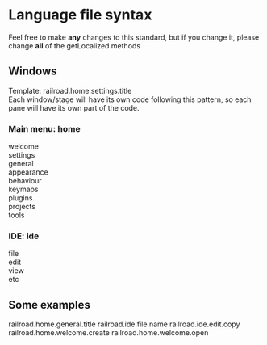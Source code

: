 # Language file syntax

Feel free to make **any** changes to this standard, but if you change it, please change **all** of the getLocalized methods

## Windows
Template: railroad.home.settings.title  
Each window/stage will have its own code following this pattern, so each pane will have its own part of the code.

### Main menu: home
welcome  
settings  
general  
appearance  
behaviour  
keymaps  
plugins  
projects  
tools

### IDE: ide
file  
edit  
view  
etc
## Some examples
railroad.home.general.title
railroad.ide.file.name
railroad.ide.edit.copy
railroad.home.welcome.create
railroad.home.welcome.open